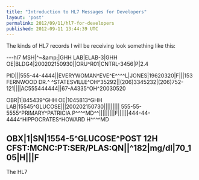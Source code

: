 ```yaml
---
title: "Introduction to HL7 Messages for Developers"
layout: 'post'
permalink: 2012/09/11/hl7-for-developers
published: 2012-09-11 13:44:39 UTC
---
```

The kinds of HL7 records I will be receiving look something like this:

---hl7
MSH|^~\&amp;|GHH LAB|ELAB-3|GHH OE|BLDG4|200202150930||ORU^R01|CNTRL-3456|P|2.4

PID|||555-44-4444||EVERYWOMAN^EVE^E^^^^L|JONES|19620320|F|||153 FERNWOOD DR.^
 ^STATESVILLE^OH^35292||(206)3345232|(206)752-121||||AC555444444||67-A4335^OH^20030520

OBR|1|845439^GHH OE|1045813^GHH LAB|15545^GLUCOSE|||200202150730|||||||||
 555-55-5555^PRIMARY^PATRICIA P^^^^MD^^|||||||||F||||||444-44-4444^HIPPOCRATES^HOWARD H^^^^MD

OBX|1|SN|1554-5^GLUCOSE^POST 12H CFST:MCNC:PT:SER/PLAS:QN||^182|mg/dl|70_105|H|||F
---

The HL7

